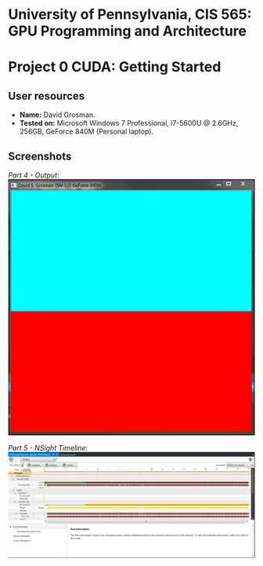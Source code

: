 # University of Pennsylvania, CIS 565: GPU Programming and Architecture
Project 0 CUDA: Getting Started
====================

## User resources
- **Name:** David Grosman.
- **Tested on:** Microsoft Windows 7 Professional, i7-5600U @ 2.6GHz, 256GB, GeForce 840M (Personal laptop).

## Screenshots

*Part 4 - Output*: 
![](images\Project0_Output.png)


*Part 5 - NSight Timeline*: 
![](images\NSight_Timeline.png)
